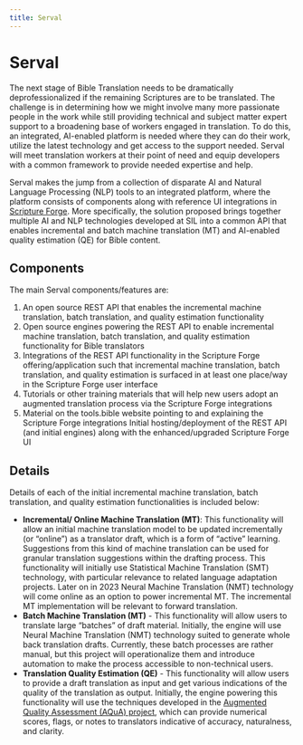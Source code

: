 ```yaml
---
title: Serval
---
```


# Serval

The next stage of Bible Translation needs to be dramatically deprofessionalized if the remaining Scriptures are to be translated. The challenge is in determining how we might involve many more passionate people in the work while still providing technical and subject matter expert support to a broadening base of workers engaged in translation. To do this, an integrated, AI-enabled platform is needed where they can do their work, utilize the latest technology and get access to the support needed. Serval will meet translation workers at their point of need and equip developers with a common framework to provide needed expertise and help.

Serval makes the jump from a collection of disparate AI and Natural Language Processing (NLP) tools to an integrated platform, where the platform consists of components along with reference UI integrations in [Scripture Forge](https://scriptureforge.org/). More specifically, the solution proposed brings together multiple AI and NLP technologies developed at SIL into a common API that enables incremental and batch machine translation (MT) and AI-enabled quality estimation (QE) for Bible content. 

## Components

The main Serval components/features are:
1. An open source REST API that enables the incremental machine translation, batch translation, and quality estimation functionality
2. Open source engines powering the REST API to enable incremental machine translation, batch translation, and quality estimation functionality for Bible translators
3. Integrations of the REST API functionality in the Scripture Forge offering/application such that incremental machine translation, batch translation, and quality estimation is surfaced in at least one place/way in the Scripture Forge user interface
4. Tutorials or other training materials that will help new users adopt an augmented translation process via the Scripture Forge integrations
5. Material on the tools.bible website pointing to and explaining the Scripture Forge integrations 
Initial hosting/deployment of the REST API (and initial engines) along with the enhanced/upgraded Scripture Forge UI

## Details

Details of each of the initial incremental machine translation, batch translation, and quality estimation functionalities is included below:
- **Incremental/ Online Machine Translation (MT)**: This functionality will allow an initial machine translation model to be updated incrementally (or “online”) as a translator draft, which is a form of “active” learning. Suggestions from this kind of machine translation can be used for granular translation suggestions within the drafting process. This functionality will initially use Statistical Machine Translation (SMT) technology, with particular relevance to related language adaptation projects. Later on in 2023 Neural Machine Translation (NMT) technology will come online as an option to power incremental MT. The incremental MT implementation will be relevant to forward translation.
- **Batch Machine Translation (MT)** - This functionality will allow users to translate large “batches” of draft material. Initially, the engine will use Neural Machine Translation (NMT) technology suited to generate whole back translation drafts. Currently, these batch processes are rather manual, but this project will operationalize them and introduce automation to make the process accessible to non-technical users.
- **Translation Quality Estimation (QE)** - This functionality will allow users to provide a draft translation as input and get various indications of the quality of the translation as output. Initially, the engine powering this functionality will use the techniques developed in the [Augmented Quality Assessment (AQuA) project](AQuA), which can provide numerical scores, flags, or notes to translators indicative of accuracy, naturalness, and clarity. 
